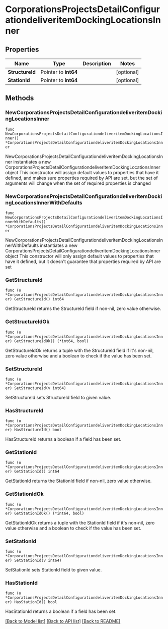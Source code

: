 # CorporationsProjectsDetailConfigurationdeliveritemDockingLocationsInner

## Properties

Name | Type | Description | Notes
------------ | ------------- | ------------- | -------------
**StructureId** | Pointer to **int64** |  | [optional] 
**StationId** | Pointer to **int64** |  | [optional] 

## Methods

### NewCorporationsProjectsDetailConfigurationdeliveritemDockingLocationsInner

`func NewCorporationsProjectsDetailConfigurationdeliveritemDockingLocationsInner() *CorporationsProjectsDetailConfigurationdeliveritemDockingLocationsInner`

NewCorporationsProjectsDetailConfigurationdeliveritemDockingLocationsInner instantiates a new CorporationsProjectsDetailConfigurationdeliveritemDockingLocationsInner object
This constructor will assign default values to properties that have it defined,
and makes sure properties required by API are set, but the set of arguments
will change when the set of required properties is changed

### NewCorporationsProjectsDetailConfigurationdeliveritemDockingLocationsInnerWithDefaults

`func NewCorporationsProjectsDetailConfigurationdeliveritemDockingLocationsInnerWithDefaults() *CorporationsProjectsDetailConfigurationdeliveritemDockingLocationsInner`

NewCorporationsProjectsDetailConfigurationdeliveritemDockingLocationsInnerWithDefaults instantiates a new CorporationsProjectsDetailConfigurationdeliveritemDockingLocationsInner object
This constructor will only assign default values to properties that have it defined,
but it doesn't guarantee that properties required by API are set

### GetStructureId

`func (o *CorporationsProjectsDetailConfigurationdeliveritemDockingLocationsInner) GetStructureId() int64`

GetStructureId returns the StructureId field if non-nil, zero value otherwise.

### GetStructureIdOk

`func (o *CorporationsProjectsDetailConfigurationdeliveritemDockingLocationsInner) GetStructureIdOk() (*int64, bool)`

GetStructureIdOk returns a tuple with the StructureId field if it's non-nil, zero value otherwise
and a boolean to check if the value has been set.

### SetStructureId

`func (o *CorporationsProjectsDetailConfigurationdeliveritemDockingLocationsInner) SetStructureId(v int64)`

SetStructureId sets StructureId field to given value.

### HasStructureId

`func (o *CorporationsProjectsDetailConfigurationdeliveritemDockingLocationsInner) HasStructureId() bool`

HasStructureId returns a boolean if a field has been set.

### GetStationId

`func (o *CorporationsProjectsDetailConfigurationdeliveritemDockingLocationsInner) GetStationId() int64`

GetStationId returns the StationId field if non-nil, zero value otherwise.

### GetStationIdOk

`func (o *CorporationsProjectsDetailConfigurationdeliveritemDockingLocationsInner) GetStationIdOk() (*int64, bool)`

GetStationIdOk returns a tuple with the StationId field if it's non-nil, zero value otherwise
and a boolean to check if the value has been set.

### SetStationId

`func (o *CorporationsProjectsDetailConfigurationdeliveritemDockingLocationsInner) SetStationId(v int64)`

SetStationId sets StationId field to given value.

### HasStationId

`func (o *CorporationsProjectsDetailConfigurationdeliveritemDockingLocationsInner) HasStationId() bool`

HasStationId returns a boolean if a field has been set.


[[Back to Model list]](../README.md#documentation-for-models) [[Back to API list]](../README.md#documentation-for-api-endpoints) [[Back to README]](../README.md)


